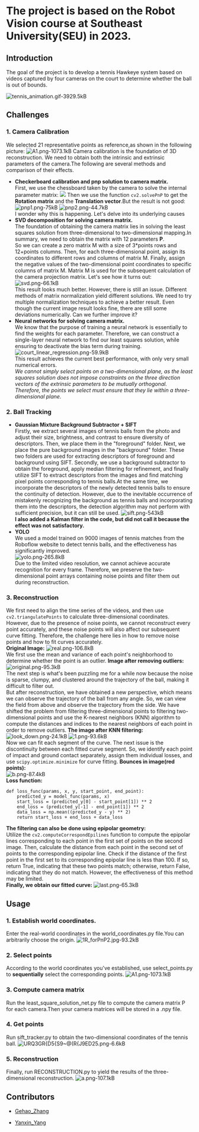 ﻿# The project is based on the Robot Vision course at **Southeast University(SEU)** in 2023. #

## **Introduction**
The goal of the project is to develop a tennis Hawkeye system based on videos captured by four cameras on the court to determine whether the ball is out of bounds.

![tennis_animation.gif-3929.5kB][1]
## **Challenges**
### 1. **Camera Calibration**  
We selected 21 representative points as reference,as shown in the following picture:
![A1.png-1073.1kB][2]
Camera calibration is the foundation of 3D reconstruction. We need to obtain both the intrinsic and extrinsic parameters of the camera.The following are several methods and comparison of their effects.  

- **Checkerboard calibration and pnp solution to camera matrix.**  
First, we use the chessboard taken by the camera to solve the internal parameter matrix:
![](https://static.zybuluo.com/zgh456/scry2y8yfft3eihmwuqef5te/in.png)
Then we use the function `cv2.solvePnP` to get the **Rotation matrix** and the **Translation vector**.But the result is not good:
![pnp1.png-75kB][3]
![pnp2.png-44.7kB][4]  
I wonder why this is happening. Let's delve into its underlying causes
- **SVD decomposition for solving camera matrix.**  
The foundation of obtaining the camera matrix lies in solving the least squares solution from three-dimensional to two-dimensional mapping.In summary, we need to obtain the matrix with 12 parameters **P**.  
So we can create a zero matrix M with a size of 3*points rows and 12+points columns. Then, for each three-dimensional point, assign its coordinates to different rows and columns of matrix M. Finally, assign the negative values of the two-dimensional point coordinates to specific columns of matrix M. Matrix M is used for the subsequent calculation of the camera projection matrix.
Let's see how it turns out:
![svd.png-66.1kB][5]  
This result looks much better. However, there is still an issue. Different methods of matrix normalization yield different solutions. We need to try multiple normalization techniques to achieve a better result. Even though the current image result looks fine, there are still some deviations numerically. Can we further improve it?
- **Neural networks for solving camera matrix.**   
We know that the purpose of training a neural network is essentially to find the weights for each parameter. Therefore, we can construct a single-layer neural network to find our least squares solution, while ensuring to deactivate the bias term during training.  
![court_linear_regression.png-59.9kB][6]  
This result achieves the current best performance, with only very small numerical errors.  
*We cannot simply select points on a two-dimensional plane, as the least squares solution does not impose constraints on the three direction vectors of the extrinsic parameters to be mutually orthogonal. Therefore, the points we select must ensure that they lie within a three-dimensional plane.*

### 2. **Ball Tracking**  
- **Gaussian Mixture Background Subtractor + SIFT**  
Firstly, we extract several images of tennis balls from the photo and adjust their size, brightness, and contrast to ensure diversity of descriptors. Then, we place them in the "foreground" folder. Next, we place the pure background images in the "background" folder. These two folders are used for extracting descriptors of foreground and background using SIFT.
Secondly, we use a background subtractor to obtain the foreground, apply median filtering for refinement, and finally utilize SIFT to extract descriptors from the images and find matching pixel points corresponding to tennis balls.At the same time, we incorporate the descriptors of the newly detected tennis balls to ensure the continuity of detection.
However, due to the inevitable occurrence of mistakenly recognizing the background as tennis balls and incorporating them into the descriptors, the detection algorithm may not perform with sufficient precision, but it can still be used.
![sift.png-543kB][7]  
**I also added a Kalman filter in the code, but did not call it because the effect was not satisfactory.**
- **YOLO**  
We used a model trained on 9000 images of tennis matches from the Roboflow website to detect tennis balls, and the effectiveness has significantly improved.  
![yolo.png-265.8kB][8]  
Due to the limited video resolution, we cannot achieve accurate recognition for every frame. Therefore, we preserve the two-dimensional point arrays containing noise points and filter them out during reconstruction.
### 3. **Reconstruction**  
We first need to align the time series of the videos, and then use `cv2.triangulatePoints` to calculate three-dimensional coordinates. However, due to the presence of noise points, we cannot reconstruct every point accurately, and these noise points will also affect our subsequent curve fitting. Therefore, the challenge here lies in how to remove noise points and how to fit curves accurately.  
**Original Image:**
![real.png-106.8kB][9]  
We first use the mean and variance of each point's neighborhood to determine whether the point is an outlier.
**Image after removing outliers:**
![original.png-95.3kB][10]  
The next step is what's been puzzling me for a while now because the noise is sparse, clumpy, and clustered around the trajectory of the ball, making it difficult to filter out.  
But after reconstruction, we have obtained a new perspective, which means we can observe the trajectory of the ball from any angle. So, we can view the field from above and observe the trajectory from the side. We have shifted the problem from filtering three-dimensional points to filtering two-dimensional points and use the K-nearest neighbors (KNN) algorithm to compute the distances and indices to the nearest neighbors of each point in order to remove outliers.
**The image after KNN filtering:**
![look_down.png-24.1kB][11]
![1.png-93.6kB][12]  
Now we can fit each segment of the curve.
The next issue is the discontinuity between each fitted curve segment. So, we identify each point of impact and ground contact separately, assign them individual losses, and use `scipy.optimize.minimize` for curve fitting.
**Bounces in image(red points):**  
![b.png-87.4kB][13]  
**Loss function:**  
```
def loss_func(params, x, y, start_point, end_point):
    predicted_y = model_func(params, x)
    start_loss = (predicted_y[0] - start_point[1]) ** 2
    end_loss = (predicted_y[-1] - end_point[1]) ** 2
    data_loss = np.mean((predicted_y - y) ** 2)
    return start_loss + end_loss + data_loss
```

**The filtering can also be done using epipolar geometry:**  
Utilize the `cv2.computeCorrespondEpilines` function to compute the epipolar lines corresponding to each point in the first set of points on the second image. Then, calculate the distance from each point in the second set of points to the corresponding epipolar line. Check if the distance of the first point in the first set to its corresponding epipolar line is less than 100. If so, return True, indicating that these two points match; otherwise, return False, indicating that they do not match. However, the effectiveness of this method may be limited.  
**Finally, we obtain our fitted curve:**
![last.png-65.3kB][14]
## **Usage**  
### 1. **Establish world coordinates.**  
Enter the real-world coordinates in the world_coordinates.py file.You can arbitrarily choose the origin.
![1R_forPnP2.jpg-93.2kB][15]
### 2. **Select points**  
According to the world coordinates you've established, use select_points.py to **sequentially** select the corresponding points.
![A1.png-1073.1kB][16]
### 3. **Compute camera matrix**  
Run the least_square_solution_net.py file to compute the camera matrix P for each camera.Then your camera matrices will be stored in a .npy file.
### 4. **Get points**  
Run sift_tracker.py to obtain the two-dimensional coordinates of the tennis ball.
![URQ3GR{D5{S9~@(R{J9ED25.png-6.6kB][17]
### 5. **Reconstruction**  
Finally, run RECONSTRUCTION.py to yield the results of the three-dimensional reconstruction.
![a.png-107.1kB][18]
## Contributors
- [Gehao_Zhang](https://github.com/GehaoZhang6)
- [Yanxin_Yang](https://github.com/SaraXyy)




  [1]: https://static.zybuluo.com/zgh456/ngxwl40fw0jd8yeetd1r6jad/tennis_animation.gif
  [2]: https://static.zybuluo.com/zgh456/erortd875za5k897rk1zbz0p/A1.png
  [3]: https://static.zybuluo.com/zgh456/6r7qsk436edztlsasj7h0yw5/pnp1.png
  [4]: https://static.zybuluo.com/zgh456/6krgfwfeopr9s4bfd45jimqr/pnp2.png
  [5]: https://static.zybuluo.com/zgh456/kxrs5mngao6uadr6ciy6s7xr/svd.png
  [6]: https://static.zybuluo.com/zgh456/dvsn8tz96bncpui5vnvhwmj7/court_linear_regression.png
  [7]: https://static.zybuluo.com/zgh456/z8b08celo9nywtwavhql925f/sift.png
  [8]: https://static.zybuluo.com/zgh456/8wv197p364zu1all4lvo9t9m/yolo.png
  [9]: https://static.zybuluo.com/zgh456/0tlyf1qmzsgm0070flbeq04k/real.png
  [10]: https://static.zybuluo.com/zgh456/rotws4uarou8vh2in8onljf2/original.png
  [11]: https://static.zybuluo.com/zgh456/2qz947x4hleeyovujsdyvlhu/look_down.png
  [12]: https://static.zybuluo.com/zgh456/36wdv50ga95aq2eeqmszopnc/1.png
  [13]: https://static.zybuluo.com/zgh456/2zgu3d1hebt3dyhhgktfnel9/b.png
  [14]: https://static.zybuluo.com/zgh456/rwocinuo08be6rfa63kr72tp/last.png
  [15]: https://static.zybuluo.com/zgh456/1253kyyw0q78cr6h0vek75bd/1R_forPnP2.jpg
  [16]: https://static.zybuluo.com/zgh456/mbbnpiesfw5joa4l7ke2tkpv/A1.png
  [17]: https://static.zybuluo.com/zgh456/a2c9gv39hdi0e975tby7luxc/URQ3GR%7BD5%7BS9~@%28R%7BJ9ED25.png
  [18]: https://static.zybuluo.com/zgh456/xi61haget7becfre110kvj4k/a.png
